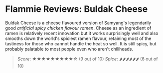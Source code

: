 # Flammie Reviews: Buldak Cheese

Buldak Cheese is a cheese flavoured version of Samyang's legendarily good
*artificial spicy chicken flavour ramen*. Cheese as an ingredient of ramen is
relatively recent innovation but it works surprisingly well and also smooths
down the world's spiciest ramen flavour, retaining most of the tastiness for
those who cannot handle the heat so well. It is still spicy, but probably
palatable to most people even who aren't chiliheads.


> *Score*: ★★★★★★★★★☆ (9 out of 10)
> *Spice*: 🌶🌶🌶🌶🌶🌶 (6 out of 10)
